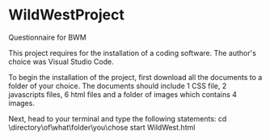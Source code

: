 # WildWestProject
Questionnaire for BWM 

This project requires for the installation of a coding software. The author's choice was Visual Studio Code.

To begin the installation of the project, first download all the documents to a folder of your choice. 
The documents should include 1 CSS file, 2 javascripts files, 6 html files and a folder of images which contains 4 images. 

Next, head to your terminal and type the following statements:
cd \directory\of\what\folder\you\chose
start WildWest.html

